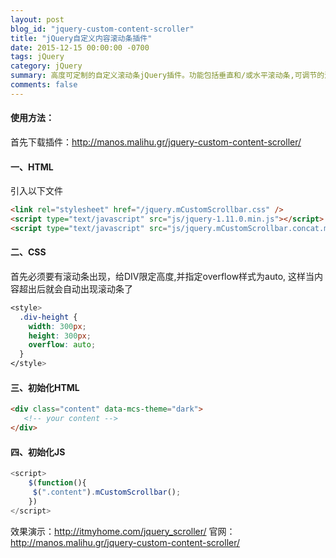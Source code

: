 ```yaml
---
layout: post
blog_id: "jquery-custom-content-scroller"
title: "jQuery自定义内容滚动条插件"
date: 2015-12-15 00:00:00 -0700
tags: jQuery
category: jQuery
summary: 高度可定制的自定义滚动条jQuery插件。功能包括垂直和/或水平滚动条,可调节的滚动势头,鼠标滚轮
comments: false
---
```


#### 使用方法：

首先下载插件：<a href="http://manos.malihu.gr/jquery-custom-content-scroller/">http://manos.malihu.gr/jquery-custom-content-scroller/</a>

#### 一、HTML

引入以下文件

```html
<link rel="stylesheet" href="/jquery.mCustomScrollbar.css" />
<script type="text/javascript" src="js/jquery-1.11.0.min.js"></script>
<script type="text/javascript" src="js/jquery.mCustomScrollbar.concat.min.js"></script>
```

#### 二、CSS

首先必须要有滚动条出现，给DIV限定高度,并指定overflow样式为auto,
这样当内容超出后就会自动出现滚动条了

```css
<style>
  .div-height {
	width: 300px;
	height: 300px;
	overflow: auto;
  }
</style>
```

#### 三、初始化HTML

```html
<div class="content" data-mcs-theme="dark">
   <!-- your content -->
</div>
```

#### 四、初始化JS

```js
<script>
    $(function(){
	 $(".content").mCustomScrollbar();
    })
</script>
```

效果演示：<a href="http://itmyhome.com/jquery_scroller/">http://itmyhome.com/jquery_scroller/</a>
官网：<a href="http://manos.malihu.gr/jquery-custom-content-scroller/">http://manos.malihu.gr/jquery-custom-content-scroller/</a>
